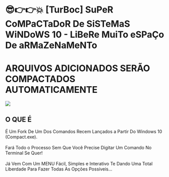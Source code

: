 # 😎👉👉💥 [TurBoc] SuPeR CoMPaCTaDoR De SiSTeMaS WiNDoWS 10 - LiBeRe MuiTo eSPaÇo De aRMaZeNaMeNTo
<h1>ARQUIVOS ADICIONADOS SERÃO COMPACTADOS AUTOMATICAMENTE</h1>
<img src="https://github.com/ostonprata/TurBoc/blob/main/TurBoc.png">
<h2>O QUE É</h2>
É Um Fork De Um Dos Comandos Recem Lançados a Partir Do Windows 10 (Compact.exe).
</br>
</br>
Fará Todo o Processo Sem Que Você Precise Digitar Um Comando No Terminal Se Quer!
</br>
</br>
Já Vem Com Um MENU Fácil, Simples e Interativo Te Dando Uma Total Liberdade Para Fazer Todas As Opções Possíveis...
